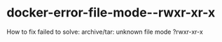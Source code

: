 # docker-error-file-mode--rwxr-xr-x
How to fix failed to solve: archive/tar: unknown file mode ?rwxr-xr-x
